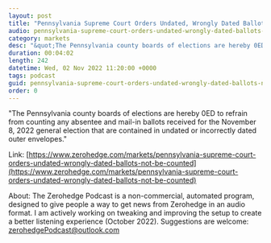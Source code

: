 ```yaml
---
layout: post
title: "Pennsylvania Supreme Court Orders Undated, Wrongly Dated Ballots To Not Be Counted"
audio: pennsylvania-supreme-court-orders-undated-wrongly-dated-ballots-not-be-counted-0
category: markets
desc: "&quot;The Pennsylvania county boards of elections are hereby 0ED to refrain from counting any absentee and mail-in ballots received for the November 8, 2022 general election that are contained in undated or incorrectly dated outer envelopes.&quot;"
duration: 00:04:02
length: 242
datetime: Wed, 02 Nov 2022 11:20:00 +0000
tags: podcast
guid: pennsylvania-supreme-court-orders-undated-wrongly-dated-ballots-not-be-counted-0
order: 0
---
```

&quot;The Pennsylvania county boards of elections are hereby 0ED to refrain from counting any absentee and mail-in ballots received for the November 8, 2022 general election that are contained in undated or incorrectly dated outer envelopes.&quot;

Link: [https://www.zerohedge.com/markets/pennsylvania-supreme-court-orders-undated-wrongly-dated-ballots-not-be-counted](https://www.zerohedge.com/markets/pennsylvania-supreme-court-orders-undated-wrongly-dated-ballots-not-be-counted)

About: The Zerohedge Podcast is a non-commercial, automated program, designed to give people a way to get news from Zerohedge in an audio format.  I am actively working on tweaking and improving the setup to create a better listening experience (October 2022).  Suggestions are welcome: [zerohedgePodcast@outlook.com](mailto:zerohedgePodcast@outlook.com)